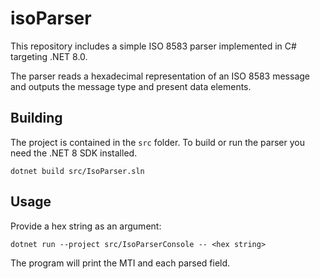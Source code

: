 # isoParser

This repository includes a simple ISO 8583 parser implemented in C# targeting .NET 8.0.

The parser reads a hexadecimal representation of an ISO 8583 message and outputs the message type and present data elements.

## Building

The project is contained in the `src` folder. To build or run the parser you need the .NET 8 SDK installed.

```
dotnet build src/IsoParser.sln
```

## Usage

Provide a hex string as an argument:

```
dotnet run --project src/IsoParserConsole -- <hex string>
```

The program will print the MTI and each parsed field.
